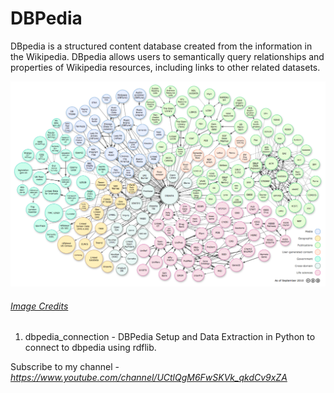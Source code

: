 # DBPedia

DBpedia is a structured content database created from the information in the Wikipedia. DBpedia allows users to semantically query relationships and properties of Wikipedia resources, including links to other related datasets.

![dbpedia_img](https://github.com/TDeepanshPandey/DBPedia/blob/master/dbpedia.png)

###### [Image Credits](https://commons.wikimedia.org/wiki/File:Schema_DBpedia_2010.png) 

1. dbpedia_connection - DBPedia Setup and Data Extraction in Python to connect to dbpedia using rdflib.

Subscribe to my channel - *https://www.youtube.com/channel/UCtlQgM6FwSKVk_qkdCv9xZA*
